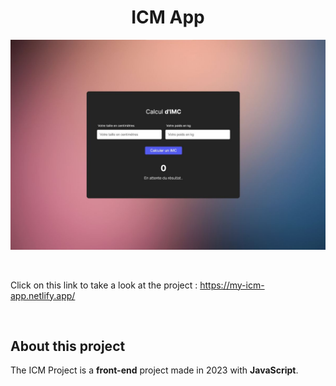 <h1 align="center">ICM App</h1>

<p align="center">
<img width="800" alt="To-do List Project" src="https://github.com/mathieustrosberg/ICM_PROJECT/blob/main/imc.jpg" />
</p>

<br />

Click on this link to take a look at the project : https://my-icm-app.netlify.app/

<br />

## About this project

The ICM Project is a **front-end** project made in 2023 with **JavaScript**.
